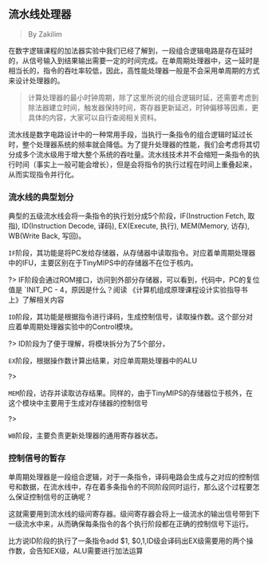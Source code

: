 ## 流水线处理器

> By Zakilim

在数字逻辑课程的加法器实验中我们已经了解到，一段组合逻辑电路是存在延时的，从信号输入到结果输出需要一定的时间完成。在单周期处理器中，这一延时是相当长的，指令的吞吐率较低，因此，高性能处理器一般是不会采用单周期的方式来设计处理器的。

> 计算处理器的最小时钟周期，除了这里所说的组合逻辑时延，还需要考虑到除法器建立时间，触发器保持时间，寄存器更新延迟，时钟偏移等因素，更具体的内容，大家可以自行查阅相关资料。

流水线是数字电路设计中的一种常用手段，当执行一条指令的组合逻辑时延过长时，整个处理器系统的频率就会降低。为了提升处理器的性能，我们会考虑将其切分成多个流水级用于增大整个系统的吞吐量。流水线技术并不会缩短一条指令的执行时间（事实上一般可能会增长），但是会将指令的执行过程在时间上重叠起来，从而实现指令并行化。

### 流水线的典型划分

典型的五级流水线会将一条指令的执行划分成5个阶段，IF(Instruction Fetch, 取指), ID(Instruction Decode, 译码), EX(Execute, 执行), MEM(Memory, 访存), WB(Write Back, 写回)。

`IF`阶段，其功能是将PC发给存储器，从存储器中读取指令。对应着单周期处理器中的IFU，主要区别在于TinyMIPS中的存储器不在位于核内。

?>  IF阶段会通过ROM接口，访问到外部分存储器，可以看到，代码中，PC的复位值是 \`INIT_PC - 4，原因是什么？阅读 《计算机组成原理课程设计实验指导书 上》了解相关内容

`ID`阶段，其功能是根据指令进行译码，生成控制信号，读取操作数。这个部分对应着单周期处理器实验中的Control模块。

?> ID阶段为了便于理解，将模块拆分为了5个部分，

`EX`阶段，根据操作数计算出结果，对应单周期处理器中的ALU

?>

`MEM`阶段，访存并读取访存结果。同样的，由于TinyMIPS的存储器位于核外，在这个模块中主要用于生成对存储器的控制信号

?> 

`WB`阶段，主要负责更新处理器的通用寄存器状态。



### 控制信号的暂存

单周期处理器是一段组合逻辑，对于一条指令，译码电路会生成与之对应的控制信号和数据，在流水线中，存在着多条指令的不同阶段同时运行，那么这个过程要怎么保证控制信号的正确呢？

这就需要用到流水线的级间寄存器。级间寄存器会将上一级流水的输出信号带到下一级流水中来，从而确保每条指令的各个执行阶段都在正确的控制信号下运行。

比方说ID阶段的执行了一条指令add \$1, \$0,1,ID级会译码出EX级需要用的两个操作数，会告知EX级，ALU需要进行加法运算  

